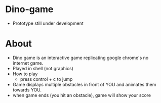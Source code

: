 # Dino-game
 - Prototype still under development
# About
 - Dino game is an interactive game replicating google chrome's no internet game.
 - Played in shell (not graphics)
 - How to play
    - press control + c to jump
 - Game displays multiple obstacles in front of YOU and animates them towards YOU.
 - when game ends (you hit an obstacle), game will show your score

